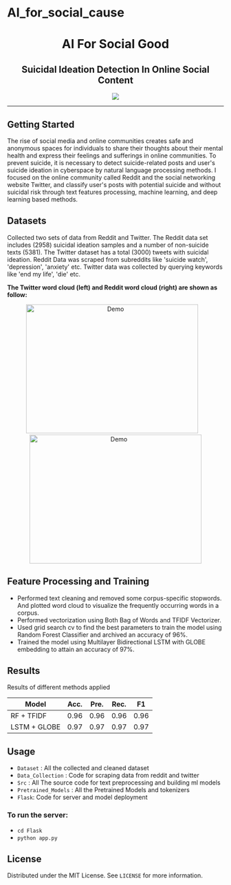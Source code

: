 # AI_for_social_cause
<div align="center">

# AI For Social Good

## Suicidal Ideation Detection In Online Social Content

<img src="Assets/web.gif" > 
</div>

---

## Getting Started

The rise of social media and online communities creates safe and anonymous spaces for individuals to share their thoughts about their mental health and express their feelings and sufferings in online communities. To prevent suicide, it is necessary to detect suicide-related posts and user's suicide ideation in cyberspace by natural language processing methods. I focused on the online community called Reddit and the social networking website Twitter, and classify user's posts with potential suicide and without suicidal risk through text features processing, machine learning, and deep learning based methods.

## Datasets

Collected two sets of data from Reddit and Twitter. The Reddit data set includes (2958) suicidal ideation samples and a number of non-suicide texts (5381). The Twitter dataset has a total (3000) tweets with suicidal ideation.
Reddit Data was scraped from subreddits like 'suicide watch', 'depression', 'anxiety' etc. Twitter data was collected by querying keywords like 'end my life', 'die' etc.

**The Twitter word cloud (left) and Reddit word cloud (right) are shown as follow:**

<div align="center">
 <img alt="Demo" src="./WordClouds/twitter.png" height="300px" width="400px" />
 &nbsp; &nbsp;
 <img alt="Demo" src="./WordClouds/reddit.png" height="300px" width="400px"/>
</div>

## Feature Processing and Training

- Performed text cleaning and removed some corpus-specific stopwords. And plotted word cloud to visualize the frequently occurring words in a corpus.
- Performed vectorization using Both Bag of Words and TFIDF Vectorizer.
- Used grid search cv to find the best parameters to train the model using Random Forest Classifier and archived an accuracy of 96%.
- Trained the model using Multilayer Bidirectional LSTM with GLOBE embedding to attain an accuracy of 97%.

## Results

Results of different methods applied

| Model        | Acc. | Pre. | Rec. | F1   |
| ------------ | ---- | ---- | ---- | ---- |
| RF + TFIDF   | 0.96 | 0.96 | 0.96 | 0.96 |
| LSTM + GLOBE | 0.97 | 0.97 | 0.97 | 0.97 |

## Usage

- `Dataset` : All the collected and cleaned dataset
- `Data_Collection` : Code for scraping data from reddit and twitter
- `Src` : All The source code for text preprocessing and building ml models
- `Pretrained_Models` : All the Pretrained Models and tokenizers
- `Flask`: Code for server and model deployment

### To run the server:

- `cd Flask`
- `python app.py`

## License

Distributed under the MIT License. See `LICENSE` for more information.<br/>
